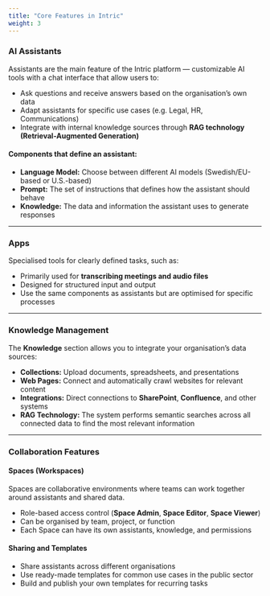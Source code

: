 ```yaml
---
title: "Core Features in Intric"
weight: 3
---
```


### AI Assistants
Assistants are the main feature of the Intric platform — customizable AI tools with a chat interface that allow users to:

- Ask questions and receive answers based on the organisation’s own data  
- Adapt assistants for specific use cases (e.g. Legal, HR, Communications)  
- Integrate with internal knowledge sources through **RAG technology (Retrieval-Augmented Generation)**  

#### Components that define an assistant:
- **Language Model:** Choose between different AI models (Swedish/EU-based or U.S.-based)  
- **Prompt:** The set of instructions that defines how the assistant should behave  
- **Knowledge:** The data and information the assistant uses to generate responses  

---

### Apps
Specialised tools for clearly defined tasks, such as:

- Primarily used for **transcribing meetings and audio files**  
- Designed for structured input and output  
- Use the same components as assistants but are optimised for specific processes  

---

### Knowledge Management
The **Knowledge** section allows you to integrate your organisation’s data sources:

- **Collections:** Upload documents, spreadsheets, and presentations  
- **Web Pages:** Connect and automatically crawl websites for relevant content  
- **Integrations:** Direct connections to **SharePoint**, **Confluence**, and other systems  
- **RAG Technology:** The system performs semantic searches across all connected data to find the most relevant information  

---

### Collaboration Features

#### Spaces (Workspaces)
Spaces are collaborative environments where teams can work together around assistants and shared data.

- Role-based access control (**Space Admin**, **Space Editor**, **Space Viewer**)  
- Can be organised by team, project, or function  
- Each Space can have its own assistants, knowledge, and permissions  

#### Sharing and Templates
- Share assistants across different organisations  
- Use ready-made templates for common use cases in the public sector  
- Build and publish your own templates for recurring tasks  
